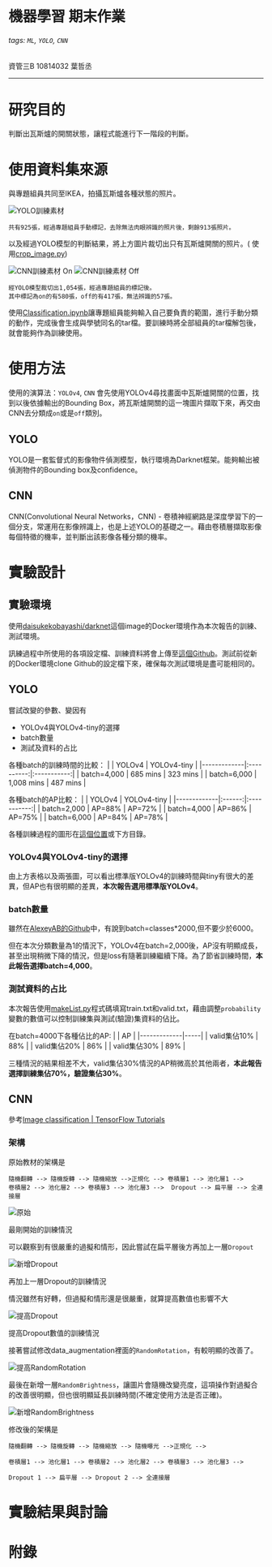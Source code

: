 # 機器學習 期末作業

###### tags: `ML`, `YOLO`, `CNN`

資管三B 10814032 葉哲丞

---

# 研究目的

判斷出瓦斯爐的開關狀態，讓程式能進行下一階段的判斷。

# 使用資料集來源

與專題組員共同至IKEA，拍攝瓦斯爐各種狀態的照片。

![YOLO訓練素材](doc_Image/yolo1.jpg "YOLO訓練素材")


    共有925張，經過專題組員手動標記，去除無法肉眼辨識的照片後，剩餘913張照片。

以及經過YOLO模型的判斷結果，將上方圖片裁切出只有瓦斯爐開關的照片。(
使用[crop_image.py](pre_CNN_images/crop_image.py))

![CNN訓練素材 On](doc_Image/cnn_on.jpg "CNN訓練素材 On")
![CNN訓練素材 Off](doc_Image/cnn_off.jpg "CNN訓練素材 Off")

    經YOLO模型裁切出1,054張，經過專題組員的標記後。
    其中標記為on的有580張，off的有417張，無法辨識的57張。

使用[Classification.ipynb](pre_CNN_images/Classification.ipynb)讓專題組員能夠輸入自己要負責的範圍，進行手動分類的動作，完成後會生成與學號同名的tar檔。要訓練時將全部組員的tar檔解包後，就會能夠作為訓練使用。

# 使用方法

使用的演算法：`YOLOv4`, `CNN`
會先使用YOLOv4尋找畫面中瓦斯爐開關的位置，找到以後依據輸出的Bounding Box，將瓦斯爐開關的這一塊圖片擷取下來，再交由CNN去分類成`on`或是`off`類別。

## YOLO

YOLO是一套監督式的影像物件偵測模型，執行環境為Darknet框架。能夠輸出被偵測物件的Bounding box及confidence。

## CNN

CNN(Convolutional Neural Networks，CNN) - 卷積神經網路是深度學習下的一個分支，常運用在影像辨識上，也是上述YOLO的基礎之一。藉由卷積層擷取影像每個特徵的機率，並判斷出該影像各種分類的機率。

# 實驗設計

## 實驗環境

使用[daisukekobayashi/darknet](https://hub.docker.com/r/daisukekobayashi/darknet)這個image的Docker環境作為本次報告的訓練、測試環境。

訊練過程中所使用的各項設定檔、訓練資料將會上傳至[這個Github](https://github.com/isJasonYeh/ML-final-assignment)。測試前從新的Docker環境clone Github的設定檔下來，確保每次測試環境是盡可能相同的。

## YOLO

嘗試改變的參數、變因有
* YOLOv4與YOLOv4-tiny的選擇
* batch數量
* 測試及資料的占比

各種batch的訓練時間的比較：
|             |   YOLOv4   | YOLOv4-tiny |
|-------------|:----------:|:-----------:|
| batch=4,000 |  685 mins  |  323 mins   |
| batch=6,000 | 1,008 mins |  487 mins   |

各種batch的AP比較：
|             | YOLOv4 | YOLOv4-tiny |
|-------------|:------:|:-----------:|
| batch=2,000 | AP=88% |   AP=72%    |
| batch=4,000 | AP=86% |   AP=75%    |
| batch=6,000 | AP=84% |   AP=78%    |

各種訓練過程的圖形在[這個位置](doc_Image/yolo/)或下方目錄。

### YOLOv4與YOLOv4-tiny的選擇

由上方表格以及兩張圖，可以看出標準版YOLOv4的訓練時間與tiny有很大的差異，但AP也有很明顯的差異，**本次報告選用標準版YOLOv4**。

### batch數量

雖然在[AlexeyAB的Github](https://github.com/AlexeyAB/darknet)中，有說到batch=classes*2000,但不要少於6000。

但在本次分類數量為1的情況下，YOLOv4在batch=2,000後，AP沒有明顯成長，甚至出現稍微下降的情況，但是loss有隨著訓練繼續下降。為了節省訓練時間，**本此報告選擇batch=4,000**。

### 測試資料的占比

本次報告使用[makeList.py](yolov4/makeList.py)程式碼填寫train.txt和valid.txt，藉由調整`probability`變數的數值可以控制訓練集與測試(驗證)集資料的佔比。

在batch=4000下各種佔比的AP:
|             | AP  |
|-------------|-----|
| valid集佔10% | 88% |
| valid集佔20% | 86% |
| valid集佔30% | 89% |


三種情況的結果相差不大，valid集佔30%情況的AP稍微高於其他兩者，**本此報告選擇訓練集佔70%，驗證集佔30%**。

## CNN
參考[Image classification | TensorFlow Tutorials](
https://www.tensorflow.org/tutorials/images/classification)

### 架構

原始教材的架構是
```
隨機翻轉 --> 隨機旋轉 --> 隨機縮放 -->正規化 --> 卷積層1 --> 池化層1 --> 
卷積層2 --> 池化層2 --> 卷積層3 --> 池化層3 -->  Dropout --> 扁平層 --> 全連接層
```

![原始](doc_Image/CNN/原始.png "原始")

最剛開始的訓練情況

可以觀察到有很嚴重的過擬和情形，因此嘗試在扁平層後方再加上一層`Dropout`

![新增Dropout](doc_Image/CNN/新增D.png "新增Dropout")

再加上一層Dropout的訓練情況

情況雖然有好轉，但過擬和情形還是很嚴重，就算提高數值也影響不大

![提高Dropout](doc_Image/CNN/提高D.png "提高Dropout")

提高Dropout數值的訓練情況

接著嘗試修改data_augmentation裡面的`RandomRotation`，有較明顯的改善了。

![提高RandomRotation](doc_Image/CNN/提高RandomRotation.png "提高RandomRotation")

最後在新增一層`RandomBrightness`，讓圖片會隨機改變亮度，這項操作對過擬合的改善很明顯，但也很明顯延長訓練時間(不確定使用方法是否正確)。

![新增RandomBrightness](Doc_Image/CNN/新增RandomBrightness.png "andomBrightness")

修改後的架構是
```
隨機翻轉 --> 隨機旋轉 --> 隨機縮放 --> 隨機曝光 -->正規化 --> 

卷積層1 --> 池化層1 --> 卷積層2 --> 池化層2 --> 卷積層3 --> 池化層3 -->

Dropout 1 --> 扁平層 --> Dropout 2 --> 全連接層
```

# 實驗結果與討論

# 附錄
